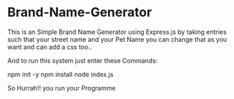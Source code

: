 # Brand-Name-Generator

This is an Simple Brand Name Generator using Express.js by taking entries such that your street name and your Pet Name you can change that as you want and can add a css too..

 And to run this system just enter these Commands:
  
  npm init -y
  npm install
  node index.js

So Hurrah!! you run your Programme
